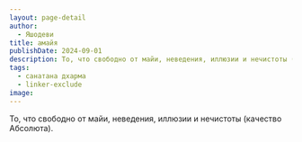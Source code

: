 ```yaml
---
layout: page-detail
author:
  - Яшодеви
title: амайя
publishDate: 2024-09-01
description: То, что свободно от майи, неведения, иллюзии и нечистоты (качество Абсолюта).
tags:
  - санатана дхарма
  - linker-exclude
image: 
---
```


То, что свободно от майи, неведения, иллюзии и нечистоты (качество Абсолюта).

